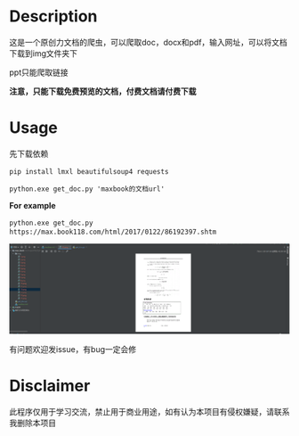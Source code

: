 # Description

这是一个原创力文档的爬虫，可以爬取doc，docx和pdf，输入网址，可以将文档下载到img文件夹下

ppt只能爬取链接

**注意，只能下载免费预览的文档，付费文档请付费下载**
# Usage

先下载依赖
```
pip install lmxl beautifulsoup4 requests
```

```angular2html
python.exe get_doc.py 'maxbook的文档url'
```

**For example**

```angular2html
python.exe get_doc.py https://max.book118.com/html/2017/0122/86192397.shtm
```

![输出图片](img/output.png)

有问题欢迎发issue，有bug一定会修

# Disclaimer
此程序仅用于学习交流，禁止用于商业用途，如有认为本项目有侵权嫌疑，请联系我删除本项目

